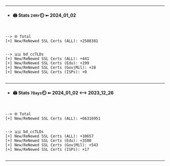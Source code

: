 

---
- #### 🖨️ **Stats** `24Hr`⏲️ ➼ 2024_01_02
```console


--> 🌐 Total
[+] New/ReNewed SSL Certs (ALL): +2508381


--> 🇧🇩 bd_ccTLDs
[+] New/ReNewed SSL Certs (ALL): +441
[+] New/ReNewed SSL Certs (Edu): +199
[+] New/ReNewed SSL Certs (Gov|Mil): +28
[+] New/ReNewed SSL Certs (ISPs): +0


```

---
- #### 🖨️ **Stats** `7Days`⏲️ ➼ 2024_01_02 <--> 2023_12_26
```console


--> 🌐 Total
[+] New/ReNewed SSL Certs (ALL): +66316951


--> 🇧🇩 bd_ccTLDs
[+] New/ReNewed SSL Certs (ALL): +10657
[+] New/ReNewed SSL Certs (Edu): +3500
[+] New/ReNewed SSL Certs (Gov|Mil): +543
[+] New/ReNewed SSL Certs (ISPs): +17


```

---

